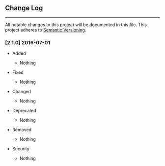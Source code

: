 ## Change Log
---
All notable changes to this project will be documented in this file. This
project adheres to [Semantic Versioning](http://semver.org/).

### [2.1.0] 2016-07-01

- Added

  - Nothing

- Fixed

  - Nothing

- Changed

  - Nothing

- Deprecated

  - Nothing

- Removed

  - Nothing

- Security

  - Nothing
